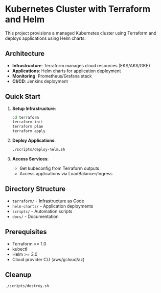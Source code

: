 # Kubernetes Cluster with Terraform and Helm

This project provisions a managed Kubernetes cluster using Terraform and deploys applications using Helm charts.

## Architecture

- **Infrastructure**: Terraform manages cloud resources (EKS/AKS/GKE)
- **Applications**: Helm charts for application deployment
- **Monitoring**: Prometheus/Grafana stack
- **CI/CD**: Jenkins deployment

## Quick Start

1. **Setup Infrastructure**:
   ```bash
   cd terraform
   terraform init
   terraform plan
   terraform apply
   ```

2. **Deploy Applications**:
   ```bash
   ./scripts/deploy-helm.sh
   ```

3. **Access Services**:
   - Get kubeconfig from Terraform outputs
   - Access applications via LoadBalancer/Ingress

## Directory Structure

- `terraform/` - Infrastructure as Code
- `helm-charts/` - Application deployments
- `scripts/` - Automation scripts
- `docs/` - Documentation

## Prerequisites

- Terraform >= 1.0
- kubectl
- Helm >= 3.0
- Cloud provider CLI (aws/gcloud/az)

## Cleanup

```bash
./scripts/destroy.sh
```